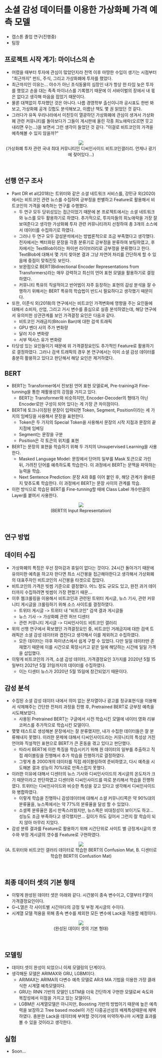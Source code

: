 # 소셜 감성 데이터를 이용한 가상화폐 가격 예측 모델
- 캡스톤 졸업 연구(진행중)
- 팀장

## 프로젝트 시작 계기: 마이너스의 손
- 어렸을 때부터 투자에 관심이 많았던지라 전역 이후 마땅한 수입이 생기는 시점부터 "최근까지" 펀드, 주식, 그리고 가상화폐에 투자를 했었다. 
- 최근까지인 이유는... 야수가 아닌 초식동물의 심장인 내가 항상 한 타임 늦은 투자를 했었고 손을 대는 족족 마이너스를 기록했기 때문에 이 서바이벌의 장에서 내 몫은 없다고 생각해 마음을 접었기 때문이다. 
- 물론 대책없이 투자했던 것은 아니다. 나름 경영학부 출신이니까 공시표도 한번 봐보고, 가상화폐 공개 깃헙도 분석해보고, 이름난 책도 몇 권 읽었던 것 같다.
- 그러다가 유독 우리나라에서 미친듯이 열광하던 가상화폐에 관심이 생겨서 가상화폐 관련 커뮤니티를 돌아보다가 그들이 게시판에 올린 각종 희노애락(오르면 웃고 내리면 우는...)을 보면서 그런 생각이 들었던 것 같다. "이걸로 비트코인의 가격을 예측해볼 수 있지 않을까?"

<p align = 'center'>
  <img src = "https://github.com/koptimizer/description/blob/main/note/projects/pics/soc1.jpg"><br/>
  (가상화폐 투자 관련 국내 최대 커뮤니티인 디씨인사이드 비트코인갤러리. 언제나 광기에 젖어있다...)
  </br>
</p>
<br/>

## 선행 연구 조사
- Pant DR et al(2018)는 트위터와 같은 소셜 네트워크 서비스를, 강민규 외(2020)에서는 비트코인 관련 뉴스를 수집하여 긍부정을 판별하고 Feature로 활용해서 비트코인의 가격을 예측하는 연구를 수행했다.
  - 두 연구 모두 당위성있는 접근이었기 때문에 본 프로젝트에서는 소셜 네트워크와 뉴스를 모두 활용하기로 하였다. 추가적으로, 투자자들의 희노애락을 가장 잘보여준다고 생각한 가상화폐 투자 관련 커뮤니티까지 선정하여 총 3개의 소스에서 데이터를 수집하기로 하였다.
  - 그러나 두 연구 모두 감성분석에서는 방법론적으로 조금 부족했다고 생각했다. 전자에서는 벡터화된 문장을 각종 분류기로 긍부정을 분류하여 보팅하였고, 후자에서는 TextBlob이라는 파이썬 라이브러리로 긍부정을 분류했다고 한다. TextBlob에 대해서 몇 가지 찾아본 결과 그냥 자연어 처리를 간단하게 할 수 있음에 중점이 맞춰진듯 보인다.
  - 보완점으로 BERT(Bidirectional Encoder Representations from Transformers)라는 매우 강력하고 최신의 언어 표현 모델을 활용하기로 결정하였다.
  - 커뮤니티 특유의 직설적이고 반어법이 자주 등장하는 표현의 감성 분석을 잘 수행하기 위해서는 BERT 특유의 학습법이 반드시 필요하다고 생각했기 때문이다.
- 또한, 이준식 외(2018)의 연구에서는 비트코인 가격변화에 영향을 주는 요인들에 대해서 소비자, 산업, 그리고 거시 변수를 중심으로 실증 분석하였는데, 해당 연구에서 유의미한 상관관계를 보인 가격결정 요인은 다음과 같다.
  - 비트코인 거래금지(Bitcoin Ban)에 대한 검색 트래픽
  - GPU 벤더 사의 주가 변화량
  - 달러 지수 변화량
  - 서부 텍사스 유가 변화량
- 타당성 있는 요인들이기 때문에 위 가격결정요인도 추가적인 Feature로 활용하기로 결정하였다. 그러나 검색 트래픽의 경우 본 연구에서는 이미 소셜 감성 데이터를 충분히 활용하고 있다고 판단해서 해당 요인은 제거하였다.

## BERT
- BERT는 Transformer에서 진보된 언어 표현 모델로써, Pre-training과 Fine-tunning을 통한 재활용성의 강점을 가지고 있다.
  - BERT는 Transformer와 비슷하지만, Encoder-Decoder의 형태가 아닌 Encoder로만 구성이 되어 있다는 게 가장 큰 차이점이다.
- BERT에 토크나이징된 문장이 입력되면 Token, Segment, Position이라는 세 가지의 임베딩을 사용해서 문장을 표현한다.
  - Token은 두 가지의 Special Token을 사용해서 문장의 시작 지점과 문장의 끝 지점에 임베딩
  - Segment는 문장을 구분
  - Position은 각 토큰의 위치를 표현
- BERT는 문장의 표현을 학습하기 위해 두 가지의 Unsupervised Learning을 사용한다.
  - Masked Language Model: 문장에서 단어의 일부를 Mask 토큰으로 가린 뒤, 가려진 단어를 예측하도록 학습한다. 이 과정에서 BERT는 문맥을 파악하는 능력을 학습.
  - Next Sentence Prediction: 문장 A와 B를 이어 붙인 후, 해당 관계가 올바른지 맞추도록 학습한다. 이 과정에서 BERT는 문장 사이의 관계를 학습.
- 이런 방식으로 학습된 BERT를 Fine-tunning할 때에 Class Label 개수만큼의 Layer를 붙여서 사용한다.

<p align = 'center'>
  <img src = "https://github.com/koptimizer/description/blob/main/note/projects/pics/soc2.jpg"><br/>
  (BERT의 Input Representation)
  </br>
</p>
<br/>

## 연구 방법
## 데이터 수집
- 가상화폐의 특징은 우선 장마감과 휴일이 없다는 것이다. 24시간 돌아가기 때문에 유의미한 예측을 하고자 한다면 최소 시간봉을 접근해야한다고 생각해서 가상화폐의 대표주자인 비트코인의 시간봉을 타겟으로 잡았다.
- 비트코인의 가격은 빗썸 기준으로 결정했다. 어느 정도 규모도 있고, 완전 과거 데이터까지 수집하려면 빗썸이 가장 편했기 때문...
- 이후 웹크롤링을 이용해서 비트코인과 관련된 트위터 게시글, 뉴스 기사, 관련 커뮤니티 게시글을 크롤링하기 위해 소스 사이트를 결정하였다.
  - 트위터 게시글 -> 트위터 내 "비트코인" 검색 결과 게시글들
  - 뉴스 기사 -> 가상화폐 관련 허브 디센터
  - 관련 커뮤니티 게시글 -> 디씨인사이드 비트코인 갤러리
- 위의 선행 연구에서 확보했던 가격결정요인 중, 비트코인 거래금지에 대한 검색 트래픽은 소셜 감성 데이터와 겹친다고 생각해서 이를 제외허고 수집하였다.
  - 모든 데이터는 야후 파이낸스에서 쉽게 구할 수 있었다. 다만 일일 데이터만 존재했기 때문에 이를 시간으로 확장시키고 같은 일에 해당하는 시간에 일일 가격을 삽입했다. 
- 이렇게 비트코인의 가격, 소셜 감성 데이터, 가격결정요인 3가지를 2020년 5월 15일부터 2021년 5월 31일까지의 데이터를 수집하였다.
  - 이는 디센터 뉴스가 2020년 5월 15일에 창간되었기 때문이다.

## 감성 분석
- 수집된 소셜 감성 데이터 내에서 의미 없는 문자열이나 광고를 정규표현식을 이용해서 삭제해주는 간단한 전처리 과정을 진행 후, Pretrained BERT로 긍부정 예측을 시도해보았다.
  - 사용된 Pretrained BERT는 구글에서 사전 학습시킨 모델에 네이터 영화 리뷰 코퍼스를 추가적으로 학습시킨 모델이다.
- 몇몇 테스트로 생성해본 문장에서는 잘 분류했지만, 내가 수집한 데이터들은 잘 분류해내지 못했다. 이러한 문제에 대해서 디씨인사이드라는 커뮤니티의 특성상 거친 언어와 직설적인 표현으로 BERT가 큰 혼동을 겪고 있다고 판단했다. 
  - 따라서 BERT에 이런 특징을 학습시키기 위해 원 데이터의 일부를 추출하고 직접 레이블링을 진행해서 추가 학습을 진행하기로 결정하였다.
  - 그렇게 총 2000개의 데이터를 직접 레이블링하여 준비하였고, 다시 예측을 시도해본 결과 성능이 70%대로 만족스럽지 못했다.
- 이러한 이유에 대해서 디센터의 뉴스 기사와 디씨인사이드의 게시글의 온도차가 크기 때문이라고 판단하였고 디센터와 디씨인사이드를 따로 분리해서 학습을 진행하였다. 트위터는 디씨인사이드와 비슷한 특성을 갖고 있다고 생각해서 디씨인사이드와 병합하였다.
  - 이렇게 학습을 진행하니 감성데이터에 대해서 소셜 커뮤니티쪽은 약 90%대의 분류율을, 뉴스쪽에서는 약 77%의 분류율을 달성 할 수 있었다.
  - 소셜쪽 분류율은 몹시 만족스러웠지만, 뉴스쪽은 비대칭성이 보이기도 하고... 성능도 조금 부족하다고 생각했지만... 길이가 하도 길어서 그런지 잘 학습이 되지 않아 마무리 지었다.
- 감성 분류 결과를 Feature로 활용하기 위해 시간단위로 사이트 별 긍정게시글의 갯수와 부정 게시글의 갯수를 Feature로 구현하였다.

<p align = 'center'>
  <img src = "https://github.com/koptimizer/description/blob/main/note/projects/pics/soc3.jpg"><br/>
  (A. 트위터와 비트코인 갤러리 데이터로 학습한 BERT의 Confusion Mat, B. 디센터로 학습한 BERT의 Confustion Mat)
  </br>
</p>
<br/>

## 최종 데이터 셋의 기본 형태
- 이렇게 완성된 데이터 셋은 아래와 같다. 시간봉이 종속 변수이고, C열부터 F열이 가격결정요인이다.
- G~L열은 각 사이트별 시간마다의 긍정 및 부정 게시글의 수이다.
- 시계열 모델 적용을 위해 종속 변수를 제외한 모든 변수에 Lack을 적용할 예정이다.

<p align = 'center'>
  <img src = "https://github.com/koptimizer/description/blob/main/note/projects/pics/soc4.jpg"><br/>
  (완성된 데이터 셋의 기본 형태)
  </br>
</p>
<br/>

## 모델링
- 데이터 셋이 완성이 되었으니 이제 모델링의 단계이다.
- 생각해둔 모델은 ARIMAX와 GRU, LGBM이다.
  - ARIMAX는 ARIMA의 다변수 예측 모델로 AR과 MA 기법을 이용한 가장 클래식한 시계열 예측모델이다.
  - GRU는 RNN 기반의 모델인 LSTM을 더욱 간단하게 구현한 모델로써 속도와 복잡성에서 이점을 가지고 있는 모델이다.
  - LGBM은 시계열모델은 아니지만, Boosting 기반의 방법이기 때문에 높은 예측력을 보장하고 Tree based model이 가진 다중공선성의 배제특성때문에 채택하였다. 충분한 Lack을 데이터에 부여할 것이기에 미약하게나마 시계열 효과를 볼 수 있을 것이라고 생각한다.

## 실험
- Soon...
